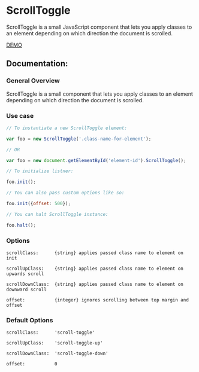# ScrollToggle
ScrollToggle is a small JavaScript component that lets you apply classes to an element depending on which direction the document is scrolled.

[DEMO](http://hiyermedia.com/scroll-toggle/)

## Documentation:

### General Overview

ScrollToggle is a small component that lets you apply classes to an element depending on which direction the document is scrolled.

### Use case
```javascript
// To instantiate a new ScrollToggle element:

var foo = new ScrollToggle('.class-name-for-element');

// OR

var foo = new document.getElementById('element-id').ScrollToggle();

// To initialize listner:

foo.init();

// You can also pass custom options like so:

foo.init({offset: 500});

// You can halt ScrollToggle instance:

foo.halt();
```
### Options

	scrollClass:      {string} applies passed class name to element on init

	scrollUpClass:    {string} applies passed class name to element on upwards scroll

	scrollDownClass:  {string} applies passed class name to element on downward scroll

	offset:           {integer} ignores scrolling between top margin and offset

### Default Options

	scrollClass:      'scroll-toggle'

	scrollUpClass:    'scroll-toggle-up'

	scrollDownClass:  'scroll-toggle-down'

	offset:           0
